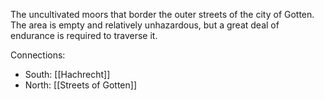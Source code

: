 The uncultivated moors that border the outer streets of the city of Gotten. The area is empty and relatively unhazardous, but a great deal of endurance is required to traverse it.

Connections:
- South: [[Hachrecht]]
- North: [[Streets of Gotten]]